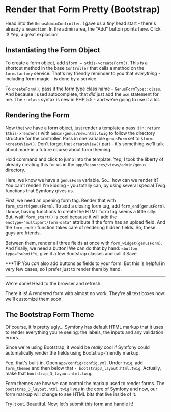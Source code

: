 # Render that Form Pretty (Bootstrap)

Head into the `GenusAdminController`. I gave us a *tiny* head start - there's already
a `newAction`. In the admin area, the "Add" button points here. Click it! Yep, a
great explosion!

## Instantiating the Form Object

To create a form object, add `$form = $this->createForm()`. This is a shortcut method
in the base `Controller` that calls a method on the `form.factory` service. That's
my friendly reminder to you that *everything* - including form magic - is done by
a service.

To `createForm()`, pass it the form type class name - `GenusFormType::class`. And
because I used autocomplete, that *did* just add the `use` statement for me. The
`::class` syntax is new in PHP 5.5 - and we're going to use it a lot.

## Rendering the Form

Now that we have a form object, just render a template a pass it in: `return $this->render()`
with `admin/genus/new.html.twig` to follow the directory structure for the controller.
Pass in one variable `genusForm` set to `$form->createView()`. Don't forget that
`createView()` part - it's something we'll talk about more in a future course about
form theming.

Hold command and click to jump into the template. Yep, I took the liberty of already
creating this for us in the `app/Resources/views/admin/genus` directory.

Here, we know we have a `genusForm` variable. So... how can we render it? You can't
render! I'm kidding - you totally can, by using several special Twig functions that
Symfony gives us.

First, we need an opening form tag. Render that with `form_start(genusForm)`. To
add a closing form tag, add `form_end(genusForm)`. I know, having functions to create
the HTML form tag seems a little silly. But, wait! `form_start()` is cool because it
will add the `enctype="multipart/form-data"` attribute if the form has an upload
field. And the `form_end()` function takes care of rendering hidden fields. So, these
guys are friends.

Between them, render all three fields at once with `form_widget(genusForm)`. And
finally, we need a button! We can do that by hand: `<button type="submit">`, give
it a few Bootstrap classes and call it Save.

***TIP
You *can* also add buttons as fields to your form. But this is helpful in very
few cases, so I prefer just to render them by hand.
***

We're done! Head to the browser and refresh.

There it is! A rendered form with almost no work. They're all text boxes now: we'll
customize them soon.

## The Bootstrap Form Theme

Of course, it *is* pretty ugly... Symfony has default HTML markup that it uses to
render everything you're seeing: the labels, the inputs and any validation errors.

Since we're using Bootstrap, it would be *really* cool if Symfony could automatically
render the fields using Bootstrap-friendly markup.

Yep, that's built-in. Open `app/config/config.yml`. Under `twig`, add `form_themes`
and then below that `- bootstrap3_layout.html.twig`. Actually, make that `bootstrap_3_layout.html.twig`.

Form themes are how we can control the markup used to render forms. The `bootstrap_3_layout.html.twig`
lives in the core of Symfony and now, our form markup will change to see HTML bits
that live inside of it.

Try it out. Beautiful. Now, let's submit this form and handle it!
